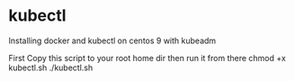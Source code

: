 # kubectl
Installing docker and kubectl on centos 9 with kubeadm


First Copy this script to your root home dir 
then run it from there
chmod +x kubectl.sh
./kubectl.sh
